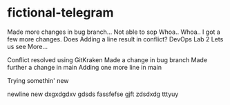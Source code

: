 # fictional-telegram
Made more changes in bug branch... Not able to sop
Whoa..
Whoa..
I got a few more changes.
Does Adding a line result in conflict?
DevOps Lab 2
Lets us see
More...

Conflict resolved using GitKraken
Made a change in bug branch
Made further a change in main
Adding one more line in main

Trying somethin' new

newline
new
dxgxdgdxv
gdsds
fassfefse
gjft
zdsdxdg
tttyuy